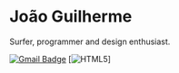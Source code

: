 # João Guilherme

Surfer, programmer and design enthusiast.

[![Gmail Badge](https://img.shields.io/badge/Gmail-EA4335?style=flat&logo=gmail&logoColor=white)](mailto:jjguiferreira2@gmail.com)
[![HTML5](https://img.shields.io/badge/HTML5-E34F26?style=for-the-badge&logo=html5&logoColor=white)]
